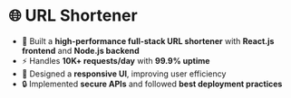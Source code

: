# 🌐 URL Shortener 

- 🚀 Built a **high-performance full-stack URL shortener** with **React.js frontend** and **Node.js backend**  
- ⚡ Handles **10K+ requests/day** with **99.9% uptime**  
- 📱 Designed a **responsive UI**, improving user efficiency  
- 🔒 Implemented **secure APIs** and followed **best deployment practices**
